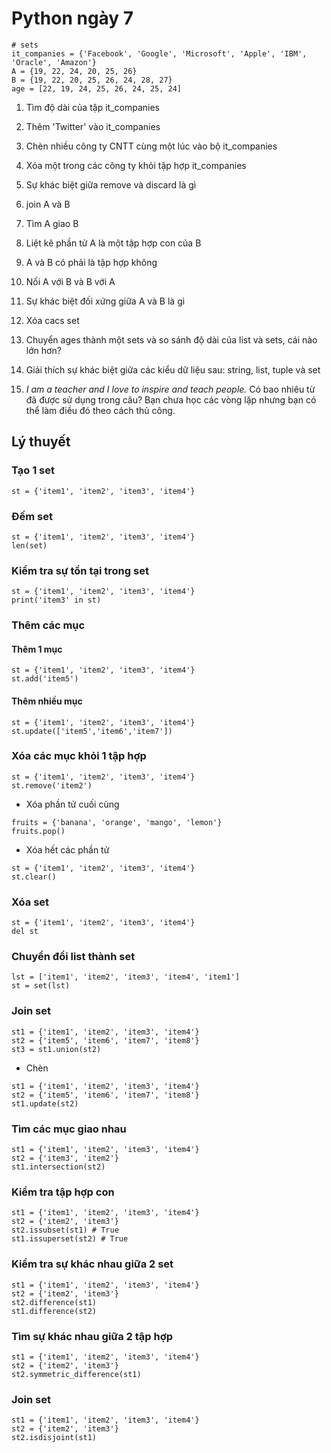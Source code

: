 # Python ngày 7
```
# sets
it_companies = {'Facebook', 'Google', 'Microsoft', 'Apple', 'IBM', 'Oracle', 'Amazon'}
A = {19, 22, 24, 20, 25, 26}
B = {19, 22, 20, 25, 26, 24, 28, 27}
age = [22, 19, 24, 25, 26, 24, 25, 24]
```

1. Tìm độ dài của tập it_companies

2. Thêm 'Twitter' vào it_companies

3. Chèn nhiều công ty CNTT cùng một lúc vào bộ it_companies

4. Xóa một trong các công ty khỏi tập hợp it_companies

5. Sự khác biệt giữa remove và discard là gì

6. join A và B

7. Tìm A giao B

8. Liệt kê phần tử A là một tập hợp con của B

9. A và B có phải là tập hợp không

10. Nối A với B và B với A

11. Sự khác biệt đối xứng giữa A và B là gì

12. Xóa cacs set

13. Chuyển ages thành một sets và so sánh độ dài của list và sets, cái nào lớn hơn?

14. Giải thích sự khác biệt giữa các kiểu dữ liệu sau: string, list, tuple và set

15. _I am a teacher and I love to inspire and teach people._ Có bao nhiêu từ đã được sử dụng trong câu? Bạn chưa học các vòng lặp nhưng bạn có thể làm điều đó theo cách thủ công.

## Lý thuyết

### Tạo 1 set 

```
st = {'item1', 'item2', 'item3', 'item4'}
```

### Đếm set 

```
st = {'item1', 'item2', 'item3', 'item4'}
len(set)
```

### Kiểm tra sự tồn tại trong set 

```
st = {'item1', 'item2', 'item3', 'item4'}
print('item3' in st)
```

### Thêm các mục 

#### Thêm 1 mục
```
st = {'item1', 'item2', 'item3', 'item4'}
st.add('item5')
```
#### Thêm nhiều mục

```
st = {'item1', 'item2', 'item3', 'item4'}
st.update(['item5','item6','item7'])
```

### Xóa các mục khỏi 1 tập hợp

```
st = {'item1', 'item2', 'item3', 'item4'}
st.remove('item2')
```

- Xóa phần tử cuối cùng 

```
fruits = {'banana', 'orange', 'mango', 'lemon'}
fruits.pop()
```

- Xóa hết các phần tử 

```
st = {'item1', 'item2', 'item3', 'item4'}
st.clear()
```

### Xóa set 

```
st = {'item1', 'item2', 'item3', 'item4'}
del st
```

### Chuyển đổi list thành set

```
lst = ['item1', 'item2', 'item3', 'item4', 'item1']
st = set(lst)
```

### Join set

```
st1 = {'item1', 'item2', 'item3', 'item4'}
st2 = {'item5', 'item6', 'item7', 'item8'}
st3 = st1.union(st2)
```

- Chèn 

```
st1 = {'item1', 'item2', 'item3', 'item4'}
st2 = {'item5', 'item6', 'item7', 'item8'}
st1.update(st2)
```

### Tìm các mục giao nhau 

```
st1 = {'item1', 'item2', 'item3', 'item4'}
st2 = {'item3', 'item2'}
st1.intersection(st2)
```
### Kiểm tra tập hợp con 

```
st1 = {'item1', 'item2', 'item3', 'item4'}
st2 = {'item2', 'item3'}
st2.issubset(st1) # True
st1.issuperset(st2) # True
```

### Kiểm tra sự khác nhau giữa 2 set 

```
st1 = {'item1', 'item2', 'item3', 'item4'}
st2 = {'item2', 'item3'}
st2.difference(st1) 
st1.difference(st2)
```

### Tìm sự khác nhau giữa 2 tập hợp 

```
st1 = {'item1', 'item2', 'item3', 'item4'}
st2 = {'item2', 'item3'}
st2.symmetric_difference(st1)
```

### Join set 

```
st1 = {'item1', 'item2', 'item3', 'item4'}
st2 = {'item2', 'item3'}
st2.isdisjoint(st1)
```
